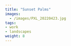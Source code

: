 ```yaml
---
title: "Sunset Palms"
images:
  - /images/PXL_20220423.jpg
tags:
- work
- landscapes
weight: 8
---
```

